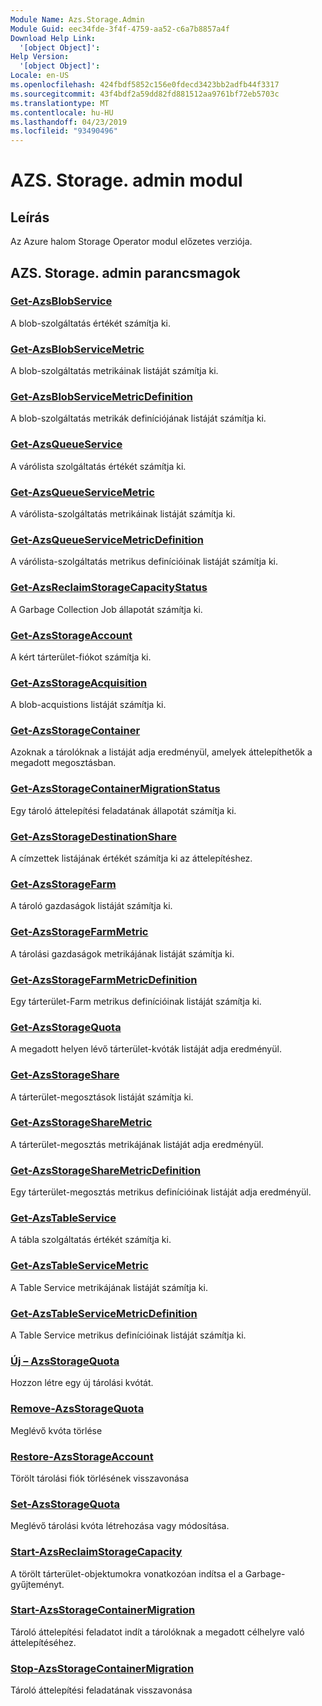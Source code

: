 ```yaml
---
Module Name: Azs.Storage.Admin
Module Guid: eec34fde-3f4f-4759-aa52-c6a7b8857a4f
Download Help Link:
  '[object Object]': 
Help Version:
  '[object Object]': 
Locale: en-US
ms.openlocfilehash: 424fbdf5852c156e0fdecd3423bb2adfb44f3317
ms.sourcegitcommit: 43f4bdf2a59dd82fd881512aa9761bf72eb5703c
ms.translationtype: MT
ms.contentlocale: hu-HU
ms.lasthandoff: 04/23/2019
ms.locfileid: "93490496"
---
```

# AZS. Storage. admin modul
## Leírás
Az Azure halom Storage Operator modul előzetes verziója.

## AZS. Storage. admin parancsmagok
### [Get-AzsBlobService](Get-AzsBlobService.md)
A blob-szolgáltatás értékét számítja ki.

### [Get-AzsBlobServiceMetric](Get-AzsBlobServiceMetric.md)
A blob-szolgáltatás metrikáinak listáját számítja ki.

### [Get-AzsBlobServiceMetricDefinition](Get-AzsBlobServiceMetricDefinition.md)
A blob-szolgáltatás metrikák definíciójának listáját számítja ki.

### [Get-AzsQueueService](Get-AzsQueueService.md)
A várólista szolgáltatás értékét számítja ki.

### [Get-AzsQueueServiceMetric](Get-AzsQueueServiceMetric.md)
A várólista-szolgáltatás metrikáinak listáját számítja ki.

### [Get-AzsQueueServiceMetricDefinition](Get-AzsQueueServiceMetricDefinition.md)
A várólista-szolgáltatás metrikus definícióinak listáját számítja ki.

### [Get-AzsReclaimStorageCapacityStatus](Get-AzsReclaimStorageCapacityStatus.md)
A Garbage Collection Job állapotát számítja ki.

### [Get-AzsStorageAccount](Get-AzsStorageAccount.md)
A kért tárterület-fiókot számítja ki.

### [Get-AzsStorageAcquisition](Get-AzsStorageAcquisition.md)
A blob-acquistions listáját számítja ki.

### [Get-AzsStorageContainer](Get-AzsStorageContainer.md)
Azoknak a tárolóknak a listáját adja eredményül, amelyek áttelepíthetők a megadott megosztásban.

### [Get-AzsStorageContainerMigrationStatus](Get-AzsStorageContainerMigrationStatus.md)
Egy tároló áttelepítési feladatának állapotát számítja ki.

### [Get-AzsStorageDestinationShare](Get-AzsStorageDestinationShare.md)
A címzettek listájának értékét számítja ki az áttelepítéshez.

### [Get-AzsStorageFarm](Get-AzsStorageFarm.md)
A tároló gazdaságok listáját számítja ki.

### [Get-AzsStorageFarmMetric](Get-AzsStorageFarmMetric.md)
A tárolási gazdaságok metrikájának listáját számítja ki.

### [Get-AzsStorageFarmMetricDefinition](Get-AzsStorageFarmMetricDefinition.md)
Egy tárterület-Farm metrikus definícióinak listáját számítja ki.

### [Get-AzsStorageQuota](Get-AzsStorageQuota.md)
A megadott helyen lévő tárterület-kvóták listáját adja eredményül.

### [Get-AzsStorageShare](Get-AzsStorageShare.md)
A tárterület-megosztások listáját számítja ki.

### [Get-AzsStorageShareMetric](Get-AzsStorageShareMetric.md)
A tárterület-megosztás metrikájának listáját adja eredményül.

### [Get-AzsStorageShareMetricDefinition](Get-AzsStorageShareMetricDefinition.md)
Egy tárterület-megosztás metrikus definícióinak listáját adja eredményül.

### [Get-AzsTableService](Get-AzsTableService.md)
A tábla szolgáltatás értékét számítja ki.

### [Get-AzsTableServiceMetric](Get-AzsTableServiceMetric.md)
A Table Service metrikájának listáját számítja ki.

### [Get-AzsTableServiceMetricDefinition](Get-AzsTableServiceMetricDefinition.md)
A Table Service metrikus definícióinak listáját számítja ki.

### [Új – AzsStorageQuota](New-AzsStorageQuota.md)
Hozzon létre egy új tárolási kvótát.

### [Remove-AzsStorageQuota](Remove-AzsStorageQuota.md)
Meglévő kvóta törlése

### [Restore-AzsStorageAccount](Restore-AzsStorageAccount.md)
Törölt tárolási fiók törlésének visszavonása

### [Set-AzsStorageQuota](Set-AzsStorageQuota.md)
Meglévő tárolási kvóta létrehozása vagy módosítása.

### [Start-AzsReclaimStorageCapacity](Start-AzsReclaimStorageCapacity.md)
A törölt tárterület-objektumokra vonatkozóan indítsa el a Garbage-gyűjteményt.

### [Start-AzsStorageContainerMigration](Start-AzsStorageContainerMigration.md)
Tároló áttelepítési feladatot indít a tárolóknak a megadott célhelyre való áttelepítéséhez.

### [Stop-AzsStorageContainerMigration](Stop-AzsStorageContainerMigration.md)
Tároló áttelepítési feladatának visszavonása

